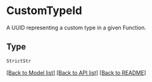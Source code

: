 # CustomTypeId

A UUID representing a custom type in a given Function.


## Type
```python
StrictStr
```


[[Back to Model list]](../../../README.md#models-v1-link) [[Back to API list]](../../../README.md#apis-v1-link) [[Back to README]](../../../README.md)
